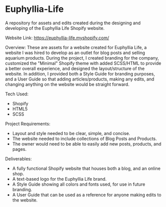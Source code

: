 # Euphyllia-Life
A repository for assets and edits created during the designing and developing of the Euphyllia Life Shopify website.

Website Link: https://euphyllia-life.myshopify.com/

Overview: These are assets for a website created for Euphyllia Life, a website I was hired to develop as an outlet for blog posts and selling aquarium products. During the project, I created branding for the company, customized the "Minimal" Shopify theme with added SCSS/HTML to provide a better overall experience, and designed the layout/structure of the website. In addition, I provided both a Style Guide for branding purposes, and a User Guide so that adding articles/products, making any edits, and changing anything on the website would be straight forward.

Tech Used:
- Shopify
- HTML5
- SCSS

Project Requirements:
- Layout and style needed to be clear, simple, and concise.
- The website needed to include collections of Blog Posts and Products.
- The owner would need to be able to easily add new posts, products, and pages.

Deliverables:
- A fully functional Shopify website that houses both a blog, and an online shop.
- A text-based logo for the Euphyllia Life brand.
- A Style Guide showing all colors and fonts used, for use in future branding.
- A User Guide that can be used as a reference for anyone making edits to the website.
